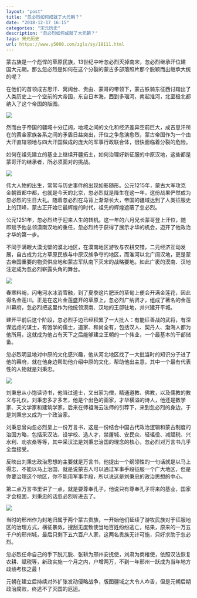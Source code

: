 ```yaml
---
layout: "post"
title: "忽必烈如何成就了大元朝？"
date: "2018-12-17 16:15"
categories: "宋元历史"
description: "忽必烈如何成就了大元朝？"
tags: 宋元历史
url: https://www.y5000.com/zgls/sy/18111.html
---
```






蒙古族是一个彪悍的草原民族，13世纪中叶忽必烈灭掉南宋，忽必烈继承汗位建国大元朝。那么忽必烈是如何在这个分裂的蒙古多部落照片那个脱颖而出继承大统的呢？

在他们的首领成吉思汗、窝阔台、贵由、蒙哥的带领下，蒙古铁骑东征西讨踏出了人类历史上一个空前的大帝国，东自日本海，西到多瑙河，南起淮河，北至极北都纳入了这个帝国的版图。

![](https://img.y5000.com/uploads/allimg/170329/8-1F32Z93524448.jpg)

然而由于帝国的疆域十分辽阔，地域之间的文化和经济差异空前巨大，成吉思汗所在的黄金家族各系之间的矛盾日益突出，汗位之争愈演愈烈，蒙古帝国作为一个由大汗直辖领地与四大汗国做成的庞大的军事行政联合体，很快面临着分裂的危险。

如何在祖先建立的基业上继续开疆拓土，如何治理好新征服的中原汉地，这些都是蒙哥汗的继承者，所必须面对的挑战。

![](https://img.y5000.com/uploads/allimg/170329/8-1F32Z9362M58.jpg)

伟大人物的出生，常常与历史事件的出现如影随形。公元1215年，蒙古大军攻克金朝首都中都，也就是今天的北京，忽必烈就是降生在这一年，这份战果俨然成为忽必烈的生日大礼。随着忽必烈在马背上渐渐长大，帝国的疆域达到了人类征服史上的顶峰，蒙古正开始它最辉煌的时代，祖先的辉煌遮蔽了忽必烈。

公元1251年，忽必烈终于迎来人生的转机。这一年的六月兄长蒙哥登上汗位，随即赋予他总领漠南汉地的重任，忽必烈终于获得了展示才华的机会，迈开了他政治才华的第一步。

不同于满眼大漠戈壁的漠北地区，在漠南地区游牧与农耕交错，二元经济互动发展，自古成为北方草原民族与中原汉族争夺的地区，而淮河以北广阔汉地，更是蒙古帝国重要的物资供应地和蒙古军队南下灭宋的战略要地。如此广袤的漠南、汉地注定成为忽必烈崭露头角的舞台。

![](https://img.y5000.com/uploads/allimg/170329/8-1F32Z9363E19.jpg)

春寒料峭，闪电河水冰消雪融，到了夏季这片肥沃的草甸上便会开满金莲花，因此得名金莲川。正是在这片金莲盛开的草原上，忽必烈广纳贤才，组成了著名的金莲川幕府，忽必烈把这里作为他统领漠南、汉地的王邸驻地，并兴建开平城。

建开平前后这个阶段，忽必烈手边已经积累了一大批人：有能征善战的武将，有深谋远虑的谋士，有饱学的儒士，道家、和尚全有，包括汉人、契丹人、渤海人都为他所用，这就成为他占有天下之后能够建立王朝的一个伟业，一个最基本的干部储备。

忽必烈明显地对中原的文化感兴趣，他从河北地区找了一大批当时的知识分子进了他的幕府，就在他身边帮助他介绍中原的文化，帮助他出主意，其中一个最有代表性的人物就是刘秉忠。

![](https://img.y5000.com/uploads/allimg/170329/8-1F32Z93AI22.jpg)

刘秉忠从小饱读诗书，他当过道士，又出家为僧，精通道教、佛教，以及儒教的教义与礼仪。刘秉忠多才多艺，他是个出色的画家，才华横溢的诗人，他还是数学家、天文学家和建筑学家，后来在师祖海云法师的引荐下，来到忽必烈的身边，于是刘秉忠又成为一个政治家。

刘秉忠曾向忽必烈呈上一份万言书，这是一份结合中国古代政治逻辑和蒙古制度的治国方略，包括采汉法、设学校、选人才，禁屠城、安民众、轻徭役、减赋税、兴水利、劝农桑等等，其中采汉法是刘秉忠治国的理念的核心，忽必烈对万言书几乎全盘接受。

反映出刘秉忠政治思想的主要就是万言书，他提出一个纲领性的一句话就是以马上得志，不能以马上治国，就是说蒙古人可以通过军事手段征服一个广大地区，但是你要治理这个地区，你不能用军事手段，所以说这是刘秉忠的政治思想的中心。

第二点万言书里讲了一点，就是要尊奉孔子，他说只有尊奉孔子将来的基业，国家才会稳固，刘秉忠的话忽必烈听进去了。

![](https://img.y5000.com/uploads/allimg/170329/8-1F32Z93FG29.jpg)

当时的邢州作为封地归属于两个蒙古贵族，一开始他们延续了游牧民族对于征服地区的治理方式，横征暴敛，搜刮无度致使当地百姓纷纷逃亡，结果，原来的一万五千户的邢州城，最后只剩下五六百户人家，这两名贵族无计可施，只好求助于忽必烈。

忽必烈任命自己的手下脱兀脱、张耕为邢州安抚使，刘肃为商榷使，依照汉法恢复农耕、赋税等，新政实施一个月之内，户增两万，不到一年邢州一跃成为当年地方政绩考核之最！

元朝在建立后持续对外扩张发动侵略战争，版图疆域之大令人咋舌，但是元朝后期政治腐败，终逃不了灭国的厄运。
